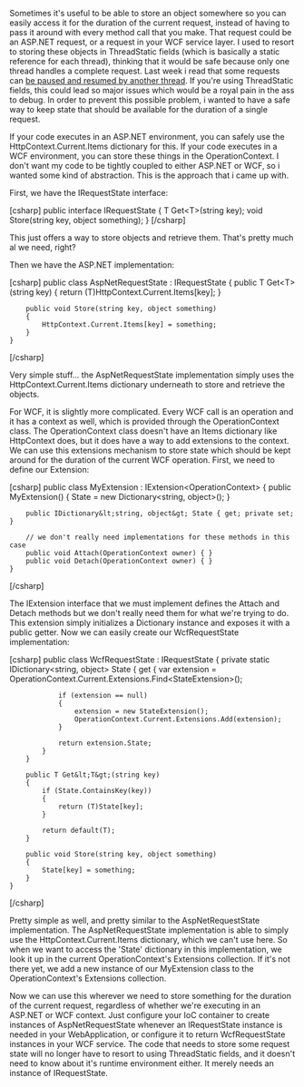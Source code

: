 Sometimes it's useful to be able to store an object somewhere so you can easily access it for the duration of the current request, instead of having to pass it around with every method call that you make.  That request could be an ASP.NET request, or a request in your WCF service layer.  I used to resort to storing these objects in ThreadStatic fields (which is basically a static reference for each thread), thinking that it would be safe because only one thread handles a complete request.  Last week i read that some requests can <a href="http://piers7.blogspot.com/2005/11/threadstatic-callcontext-and_02.html">be paused and resumed by another thread</a>.  If you're using ThreadStatic fields, this could lead so major issues which would be a royal pain in the ass to debug.  In order to prevent this possible problem, i wanted to have a safe way to keep state that should be available for the duration of a single request.  

If your code executes in an ASP.NET environment, you can safely use the HttpContext.Current.Items dictionary for this.  If your code executes in a WCF environment, you can store these things in the OperationContext.  I don't want my code to be tightly coupled to either ASP.NET or WCF, so i wanted some kind of abstraction.  This is the approach that i came up with.

First, we have the IRequestState interface:

<div>
[csharp]
    public interface IRequestState
    {
        T Get&lt;T&gt;(string key);
        void Store(string key, object something);
    }
[/csharp]
</div>

This just offers a way to store objects and retrieve them.  That's pretty much al we need, right?

Then we have the ASP.NET implementation:

<div>
[csharp]
    public class AspNetRequestState : IRequestState
    {
        public T Get&lt;T&gt;(string key)
        {
            return (T)HttpContext.Current.Items[key];
        }
 
        public void Store(string key, object something)
        {
            HttpContext.Current.Items[key] = something;
        }
    }
[/csharp]
</div>

Very simple stuff... the AspNetRequestState implementation simply uses the HttpContext.Current.Items dictionary underneath to store and retrieve the objects.

For WCF, it is slightly more complicated.  Every WCF call is an operation and it has a context as well, which is provided through the OperationContext class.  The OperationContext class doesn't have an Items dictionary like HttpContext does, but it does have a way to add extensions to the context.  We can use this extensions mechanism to store state which should be kept around for the duration of the current WCF operation.  First, we need to define our Extension:

<div>
[csharp]
    public class MyExtension : IExtension&lt;OperationContext&gt;
    {
        public MyExtension()
        {
            State = new Dictionary&lt;string, object&gt;();
        }
 
        public IDictionary&lt;string, object&gt; State { get; private set; }
 
        // we don't really need implementations for these methods in this case
        public void Attach(OperationContext owner) { }
        public void Detach(OperationContext owner) { }
    }
[/csharp]
</div>

The IExtension interface that we must implement defines the Attach and Detach methods but we don't really need them for what we're trying to do.  This extension simply initializes a Dictionary instance and exposes it with a public getter.  Now we can easily create our WcfRequestState implementation:

<div>
[csharp]
    public class WcfRequestState : IRequestState
    {
        private static IDictionary&lt;string, object&gt; State
        {
            get
            {
                var extension = OperationContext.Current.Extensions.Find&lt;StateExtension&gt;();
 
                if (extension == null)
                {
                    extension = new StateExtension();
                    OperationContext.Current.Extensions.Add(extension);
                }
 
                return extension.State;
            }
        }
 
        public T Get&lt;T&gt;(string key)
        {
            if (State.ContainsKey(key))
            {
                return (T)State[key];
            }
 
            return default(T);
        }
 
        public void Store(string key, object something)
        {
            State[key] = something;
        }
    }
[/csharp]
</div>

Pretty simple as well, and pretty similar to the AspNetRequestState implementation.  The AspNetRequestState implementation is able to simply use the HttpContext.Current.Items dictionary, which we can't use here.  So when we want to access the 'State' dictionary in this implementation, we look it up in the current OperationContext's Extensions collection.  If it's not there yet, we add a new instance of our MyExtension class to the OperationContext's Extensions collection.

Now we can use this wherever we need to store something for the duration of the current request, regardless of whether we're executing in an ASP.NET or WCF context.  Just configure your IoC container to create instances of AspNetRequestState whenever an IRequestState instance is needed in your WebApplication, or configure it to return WcfRequestState instances in your WCF service.  The code that needs to store some request state will no longer have to resort to using ThreadStatic fields, and it doesn't need to know about it's runtime environment either.  It merely needs an instance of IRequestState.
